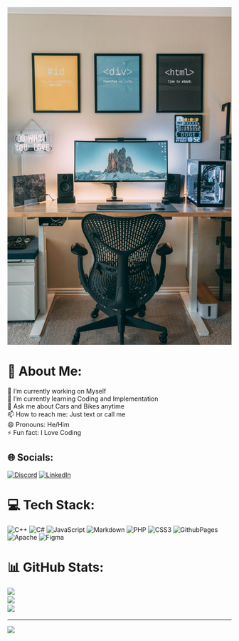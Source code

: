 ![images](images/web.jpg)

# 💫 About Me:
🔭 I’m currently working on Myself<br>🌱 I’m currently learning Coding and Implementation<br>💬 Ask me about Cars and Bikes anytime<br>📫 How to reach me: Just text or call me<br>😄 Pronouns: He/Him<br>⚡ Fun fact: I Love Coding


## 🌐 Socials:
[![Discord](https://img.shields.io/badge/Discord-%237289DA.svg?logo=discord&logoColor=white)](https://discord.gg/https://discord.com/channels/@me) [![LinkedIn](https://img.shields.io/badge/LinkedIn-%230077B5.svg?logo=linkedin&logoColor=white)](https://linkedin.com/in/https://www.linkedin.com/in/neeraj-k-89a460114/) 

# 💻 Tech Stack:
![C++](https://img.shields.io/badge/c++-%2300599C.svg?style=for-the-badge&logo=c%2B%2B&logoColor=white) ![C#](https://img.shields.io/badge/c%23-%23239120.svg?style=for-the-badge&logo=csharp&logoColor=white) ![JavaScript](https://img.shields.io/badge/javascript-%23323330.svg?style=for-the-badge&logo=javascript&logoColor=%23F7DF1E) ![Markdown](https://img.shields.io/badge/markdown-%23000000.svg?style=for-the-badge&logo=markdown&logoColor=white) ![PHP](https://img.shields.io/badge/php-%23777BB4.svg?style=for-the-badge&logo=php&logoColor=white) ![CSS3](https://img.shields.io/badge/css3-%231572B6.svg?style=for-the-badge&logo=css3&logoColor=white) ![GithubPages](https://img.shields.io/badge/github%20pages-121013?style=for-the-badge&logo=github&logoColor=white) ![Apache](https://img.shields.io/badge/apache-%23D42029.svg?style=for-the-badge&logo=apache&logoColor=white) ![Figma](https://img.shields.io/badge/figma-%23F24E1E.svg?style=for-the-badge&logo=figma&logoColor=white)
# 📊 GitHub Stats:
![](https://github-readme-stats.vercel.app/api?username=NeerajCR7-web&theme=dark&hide_border=false&include_all_commits=false&count_private=false)<br/>
![](https://github-readme-streak-stats.herokuapp.com/?user=NeerajCR7-web&theme=dark&hide_border=false)<br/>
![](https://github-readme-stats.vercel.app/api/top-langs/?username=NeerajCR7-web&theme=dark&hide_border=false&include_all_commits=false&count_private=false&layout=compact)

---
[![](https://visitcount.itsvg.in/api?id=NeerajCR7-web&icon=0&color=0)](https://visitcount.itsvg.in)



<!-- Proudly created with GPRM ( https://gprm.itsvg.in ) -->